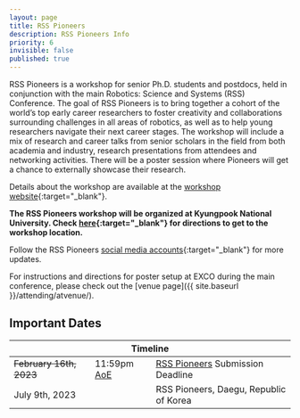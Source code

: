 ```yaml
---
layout: page
title: RSS Pioneers
description: RSS Pioneers Info
priority: 6
invisible: false
published: true
---
```


RSS Pioneers is a workshop for senior Ph.D. students and postdocs, held in
conjunction with the main Robotics: Science and Systems (RSS) Conference. The
goal of RSS Pioneers is to bring together a cohort of the world’s top early
career researchers to foster creativity and collaborations surrounding
challenges in all areas of robotics, as well as to help young researchers
navigate their next career stages. The workshop will include a mix of research
and career talks from senior scholars in the field from both academia and
industry, research presentations from attendees and networking activities.
There will be a poster session where Pioneers will get a chance to externally
showcase their research.

Details about the workshop are available at the [workshop website](https://sites.google.com/view/rsspioneers2023){:target="_blank"}.

**The RSS Pioneers workshop will be organized at Kyungpook National University. Check [here](https://valley-teal-a78.notion.site/Vistor-s-Guide-76034636a40042a1a3bab656a8f131c8){:target="_blank"} for directions to get to the workshop location.**

Follow the RSS Pioneers [social media accounts](https://twitter.com/RSSPioneers){:target="_blank"} for more updates.

For instructions and directions for poster setup at EXCO during the main conference, please check out the [venue page]({{ site.baseurl }}/attending/atvenue/).

## Important Dates
<table class="table">
    <thead>
      <tr>
        <th colspan="3">Timeline</th>
      </tr>
    </thead>
    <tbody>
      <tr>
        <td><strike>February 16th, 2023</strike></td>
        <td>11:59pm <a href="https://time.is/Anywhere_on_Earth">AoE</a></td>
        <td><a href="https://sites.google.com/view/rsspioneers2023/" target="_blank">RSS Pioneers</a> Submission Deadline</td>
      </tr>
      <tr>
        <td colspan="2">July 9th, 2023</td>
        <td>RSS Pioneers, Daegu, Republic of Korea</td>
      </tr>
    </tbody>
</table>



